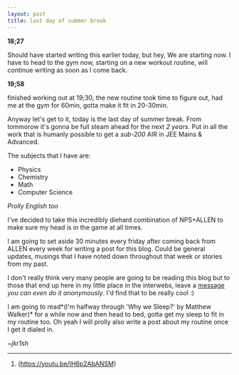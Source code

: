 ```yaml
---
layout: post
title: last day of summer break
---
```


**18;27**

Should have started writing this earlier today, but hey, We are starting now. I have to head to the gym now, starting on a new workout routine, will continue writing as soon as I come back.

**19;58**

finished working out at 19;30, the new routine took time to figure out, had me at the gym for 60min, gotta make it fit in 20-30min.

Anyway let's get to it, today is the last day of summer break. From tommorow it's gonna be full steam ahead for the next *2 years*. Put in all the work that is humanly possible to get a *sub-200* AIR in JEE Mains & Advanced.

The subjects that I have are:
- Physics
- Chemistry
- Math
- Computer Science

*Prolly English too*

I've decided to take this incredibly diehard combination of NPS+ALLEN to make sure my head is in the game at all times.

I am going to set aside 30 minutes every friday after coming back from ALLEN every week for writing a post for this blog. Could be general updates, musings that I have noted down throughout that week or stories from my past.

I don't really think very many people are going to be reading this blog but to those that end up here in my little place in the interwebs, leave a [message](https://jkr1sh.github.io/blog/contact.html) *you can even do it anonymously*. I'd find that to be really cool :)

I am going to read*(I'm halfway through 'Why we Sleep?' by Matthew Walker)* for a while now and then head to bed, gotta get my sleep to fit in my routine too. Oh yeah I will prolly also write a post about my routine once I get it dialed in.


*~jkr1sh*

---

1. (https://youtu.be/IH6p2AbANSM)
